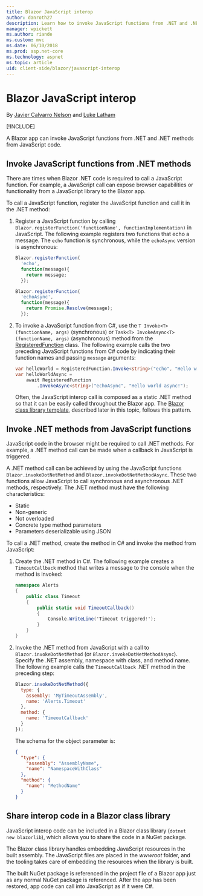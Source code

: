```yaml
---
title: Blazor JavaScript interop
author: danroth27
description: Learn how to invoke JavaScript functions from .NET and .NET methods from JavaScript.
manager: wpickett
ms.author: riande
ms.custom: mvc
ms.date: 06/10/2018
ms.prod: asp.net-core
ms.technology: aspnet
ms.topic: article
uid: client-side/blazor/javascript-interop
---
```

# Blazor JavaScript interop

By [Javier Calvarro Nelson](https://github.com/javiercn) and [Luke Latham](https://github.com/guardrex)

[!INCLUDE[](~/includes/blazor-preview-notice.md)]

A Blazor app can invoke JavaScript functions from .NET and .NET methods from JavaScript code.

## Invoke JavaScript functions from .NET methods

There are times when Blazor .NET code is required to call a JavaScript function. For example, a JavaScript call can expose browser capabilities or functionality from a JavaScript library to the Blazor app.

To call a JavaScript function, register the JavaScript function and call it in the .NET method:

1. Register a JavaScript function by calling `Blazor.registerFunction('functionName', functionImplementation)` in JavaScript. The following example registers two functions that echo a message. The `echo` function is synchronous, while the `echoAsync` version is asynchronous:

    ```javascript
    Blazor.registerFunction(
      'echo',
      function(message){
        return message;
      });

    Blazor.registerFunction(
      'echoAsync',
      function(message){
        return Promise.Resolve(message);
      });
    ```

1. To invoke a JavaScript function from C#, use the `T Invoke<T>(functionName, args)` (synchronous) or `Task<T> InvokeAsync<T>(functionName, args)` (asynchronous) method from the [RegisteredFunction](/api/Microsoft.AspNetCore.Blazor.Browser.Interop.RegisteredFunction.html) class. The following example calls the two preceding JavaScript functions from C# code by indicating their function names and passing `message` arguments:

    ```csharp
    var helloWorld = RegisteredFunction.Invoke<string>("echo", "Hello world!");
    var helloWorldAsync = 
        await RegisteredFunction
            .InvokeAsync<string>("echoAsync", "Hello world async!");
    ```

   Often, the JavaScript interop call is composed as a static .NET method so that it can be easily called throughout the Blazor app. The [Blazor class library template](#share-interop-code-in-a-blazor-class-library), described later in this topic, follows this pattern.

## Invoke .NET methods from JavaScript functions

JavaScript code in the browser might be required to call .NET methods. For example, a .NET method call can be made when a callback in JavaScript is triggered.

A .NET method call can be achieved by using the JavaScript functions `Blazor.invokeDotNetMethod` and `Blazor.invokeDotNetMethodAsync`. These two functions allow JavaScript to call synchronous and asynchronous .NET methods, respectively. The .NET method must have the following characteristics:

* Static
* Non-generic
* Not overloaded
* Concrete type method parameters
* Parameters deserializable using JSON

To call a .NET method, create the method in C# and invoke the method from JavaScript:

1. Create the .NET method in C#. The following example creates a `TimeoutCallback` method that writes a message to the console when the method is invoked:

    ```csharp
    namespace Alerts
    {
        public class Timeout
        {
            public static void TimeoutCallback()
            {
                Console.WriteLine('Timeout triggered!');
            }
        }
    }
    ```

1. Invoke the .NET method from JavaScript with a call to `Blazor.invokeDotNetMethod` (or `Blazor.invokeDotNetMethodAsync`). Specify the .NET assembly, namespace with class, and method name. The following example calls the `TimeoutCallback` .NET method in the preceding step:

    ```javascript
    Blazor.invokeDotNetMethod({
      type: {
        assembly: 'MyTimeoutAssembly',
        name: 'Alerts.Timeout'
      },
      method: {
        name: 'TimeoutCallback'
      }
    });
    ```

   The schema for the object parameter is:

   ```json
   {
     "type": {
       "assembly": "AssemblyName",
       "name": "NamespaceWithClass"
     },
     "method": {
       "name": "MethodName"
     }
   }
   ```

## Share interop code in a Blazor class library

JavaScript interop code can be included in a Blazor class library (`dotnet new blazorlib`), which allows you to share the code in a NuGet package.

The Blazor class library handles embedding JavaScript resources in the built assembly. The JavaScript files are placed in the *wwwroot* folder, and the tooling takes care of embedding the resources when the library is built.

The built NuGet package is referenced in the project file of a Blazor app just as any normal NuGet package is referenced. After the app has been restored, app code can call into JavaScript as if it were C#.
